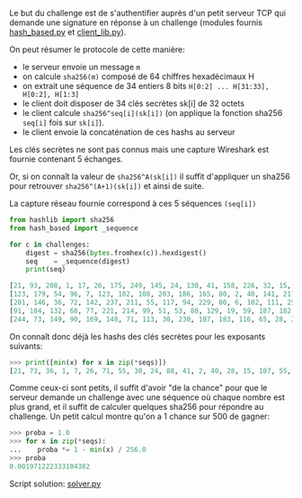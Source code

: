 Le but du challenge est de s'authentifier auprès d'un petit
serveur TCP qui demande une signature en réponse à un challenge
(modules fournis [hash_based.py](hash_based.py) et
[client_lib.py](client_lib.py)).

On peut résumer le protocole de cette manière:

* le serveur envoie un message `m`
* on calcule `sha256(m)` composé de 64 chiffres hexadécimaux H
* on extrait une séquence de 34 entiers 8 bits `H[0:2] ... H[31:33], H[0:2], H[1:3]`
* le client doit disposer de 34 clés secrètes sk[i] de 32 octets
* le client calcule `sha256^seq[i](sk[i])` (on applique la fonction
  sha256 `seq[i]` fois sur `sk[i]`).
* le client envoie la concaténation de ces hashs au serveur

Les clés secrètes ne sont pas connus mais une capture Wireshark
est fournie contenant 5 échanges.

Or, si on connaît la valeur de `sha256^A(sk[i])` il suffit d'appliquer
un sha256 pour retrouver `sha256^(A+1)(sk[i])` et ainsi de suite.

La capture réseau fournie correspond à ces 5 séquences `(seq[i])`
```python
from hashlib import sha256
from hash_based import _sequence

for c in challenges:
    digest = sha256(bytes.fromhex(c)).hexdigest()
    seq    = _sequence(digest)
    print(seq)

[21, 93, 208, 1, 17, 26, 175, 249, 145, 24, 130, 41, 158, 226, 32, 15, 250, 172, 206, 237, 209, 23, 126, 238, 224, 6, 106, 169, 144, 10, 170, 166, 21, 93]
[123, 179, 54, 96, 7, 123, 182, 108, 203, 186, 165, 80, 2, 40, 141, 217, 159, 252, 200, 142, 232, 135, 116, 69, 95, 248, 128, 8, 136, 135, 120, 143, 123, 179]
[201, 146, 36, 72, 142, 237, 211, 55, 117, 94, 229, 80, 6, 102, 111, 250, 163, 55, 116, 74, 161, 16, 12, 205, 219, 186, 167, 113, 23, 125, 211, 49, 201, 146]
[91, 184, 132, 68, 77, 221, 214, 99, 51, 53, 88, 129, 19, 59, 187, 182, 107, 180, 70, 107, 190, 224, 2, 38, 111, 240, 5, 81, 29, 221, 220, 200, 91, 184]
[244, 73, 149, 90, 169, 148, 71, 113, 30, 230, 107, 183, 116, 65, 28, 201, 150, 107, 186, 162, 43, 189, 221, 217, 151, 126, 238, 228, 67, 55, 117, 88, 244, 73]
```

On connaît donc déjà les hashs des clés secrètes pour les exposants
suivants:
```python
>>> print([min(x) for x in zip(*seqs)])
[21, 73, 36, 1, 7, 26, 71, 55, 30, 24, 88, 41, 2, 40, 28, 15, 107, 55, 70, 74, 43, 16, 2, 38, 95, 6, 5, 8, 23, 10, 117, 49, 21, 73]
```

Comme ceux-ci sont petits, il suffit d'avoir "de la chance" pour que le
serveur demande un challenge avec une séquence où chaque nombre est plus
grand, et il suffit de calculer quelques sha256 pour répondre au
challenge. Un petit calcul montre qu'on a 1 chance sur 500 de gagner:
```python
>>> proba = 1.0
>>> for x in zip(*seqs):
...    proba *= 1 - min(x) / 256.0
>>> proba
0.001971222333104382
```

Script solution: [solver.py](solver.py)
